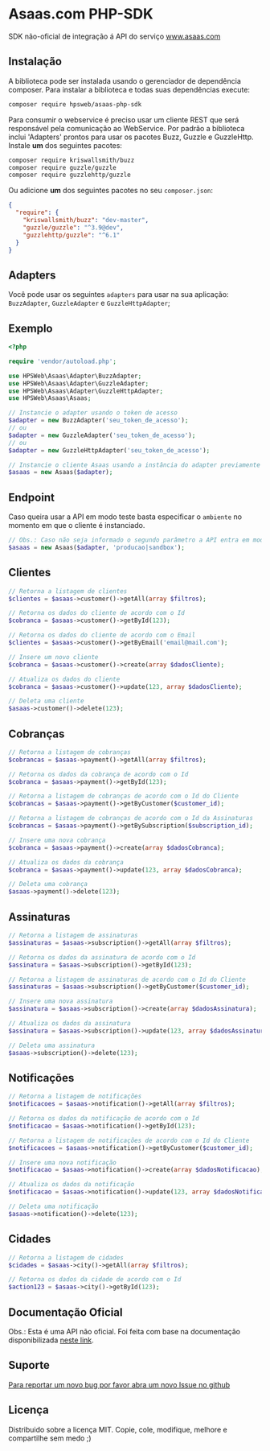 # Asaas.com PHP-SDK

SDK não-oficial de integração á API do serviço www.asaas.com

## Instalação

A biblioteca pode ser instalada usando o gerenciador de dependência composer. Para instalar a biblioteca e todas suas dependências execute:

```bash
composer require hpsweb/asaas-php-sdk
```

Para consumir o webservice é preciso usar um cliente REST que será responsável pela comunicação ao WebService. Por padrão a biblioteca inclui 'Adapters' prontos para usar os pacotes Buzz, Guzzle e GuzzleHttp. Instale **um** dos seguintes pacotes:

```bash
composer require kriswallsmith/buzz
composer require guzzle/guzzle
composer require guzzlehttp/guzzle
```

Ou adicione **um** dos seguintes pacotes no seu `composer.json`:

```json
{
  "require": {
    "kriswallsmith/buzz": "dev-master",
    "guzzle/guzzle": "^3.9@dev",
    "guzzlehttp/guzzle": "^6.1"
  }
}
```

## Adapters

Você pode usar os seguintes `adapters` para usar na sua aplicação: `BuzzAdapter`, `GuzzleAdapter` e `GuzzleHttpAdapter`;

## Exemplo

```php
<?php

require 'vendor/autoload.php';

use HPSWeb\Asaas\Adapter\BuzzAdapter;
use HPSWeb\Asaas\Adapter\GuzzleAdapter;
use HPSWeb\Asaas\Adapter\GuzzleHttpAdapter;
use HPSWeb\Asaas\Asaas;

// Instancie o adapter usando o token de acesso
$adapter = new BuzzAdapter('seu_token_de_acesso');
// ou
$adapter = new GuzzleAdapter('seu_token_de_acesso');
// ou
$adapter = new GuzzleHttpAdapter('seu_token_de_acesso');

// Instancie o cliente Asaas usando a instância do adapter previamente criada.
$asaas = new Asaas($adapter);
```

## Endpoint

Caso queira usar a API em modo teste basta especificar o `ambiente` no momento em que o cliente é instanciado.

```php
// Obs.: Caso não seja informado o segundo parâmetro a API entra em modo de produção
$asaas = new Asaas($adapter, 'producao|sandbox');
```

## Clientes

```php
// Retorna a listagem de clientes
$clientes = $asaas->customer()->getAll(array $filtros);

// Retorna os dados do cliente de acordo com o Id
$cobranca = $asaas->customer()->getById(123);

// Retorna os dados do cliente de acordo com o Email
$clientes = $asaas->customer()->getByEmail('email@mail.com');

// Insere um novo cliente
$cobranca = $asaas->customer()->create(array $dadosCliente);

// Atualiza os dados do cliente
$cobranca = $asaas->customer()->update(123, array $dadosCliente);

// Deleta uma cliente
$asaas->customer()->delete(123);
```

## Cobranças

```php
// Retorna a listagem de cobranças
$cobrancas = $asaas->payment()->getAll(array $filtros);

// Retorna os dados da cobrança de acordo com o Id
$cobranca = $asaas->payment()->getById(123);

// Retorna a listagem de cobranças de acordo com o Id do Cliente
$cobrancas = $asaas->payment()->getByCustomer($customer_id);

// Retorna a listagem de cobranças de acordo com o Id da Assinaturas
$cobrancas = $asaas->payment()->getBySubscription($subscription_id);

// Insere uma nova cobrança
$cobranca = $asaas->payment()->create(array $dadosCobranca);

// Atualiza os dados da cobrança
$cobranca = $asaas->payment()->update(123, array $dadosCobranca);

// Deleta uma cobrança
$asaas->payment()->delete(123);
```

## Assinaturas

```php
// Retorna a listagem de assinaturas
$assinaturas = $asaas->subscription()->getAll(array $filtros);

// Retorna os dados da assinatura de acordo com o Id
$assinatura = $asaas->subscription()->getById(123);

// Retorna a listagem de assinaturas de acordo com o Id do Cliente
$assinaturas = $asaas->subscription()->getByCustomer($customer_id);

// Insere uma nova assinatura
$assinatura = $asaas->subscription()->create(array $dadosAssinatura);

// Atualiza os dados da assinatura
$assinatura = $asaas->subscription()->update(123, array $dadosAssinatura);

// Deleta uma assinatura
$asaas->subscription()->delete(123);
```

## Notificações

```php
// Retorna a listagem de notificações
$notificacoes = $asaas->notification()->getAll(array $filtros);

// Retorna os dados da notificação de acordo com o Id
$notificacao = $asaas->notification()->getById(123);

// Retorna a listagem de notificações de acordo com o Id do Cliente
$notificacoes = $asaas->notification()->getByCustomer($customer_id);

// Insere uma nova notificação
$notificacao = $asaas->notification()->create(array $dadosNotificacao);

// Atualiza os dados da notificação
$notificacao = $asaas->notification()->update(123, array $dadosNotificacao);

// Deleta uma notificação
$asaas->notification()->delete(123);
```

## Cidades

```php
// Retorna a listagem de cidades
$cidades = $asaas->city()->getAll(array $filtros);

// Retorna os dados da cidade de acordo com o Id
$action123 = $asaas->city()->getById(123);
```

## Documentação Oficial

Obs.: Esta é uma API não oficial. Foi feita com base na documentação disponibilizada [neste link](https://asaasv3.docs.apiary.io/).

## Suporte

[Para reportar um novo bug por favor abra um novo Issue no github](https://github.com/OoHerbethoO/asaas-sdk-php/issues)

## Licença

Distribuido sobre a licença MIT. Copie, cole, modifique, melhore e compartilhe sem medo ;)
